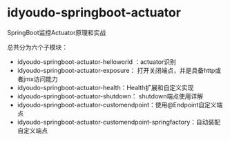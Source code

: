 # idyoudo-springboot-actuator
SpringBoot监控Actuator原理和实战

总共分为六个子模块：
- idyoudo-springboot-actuator-helloworld ：actuator识别
- idyoudo-springboot-actuator-exposure： 打开关闭端点，并是具备http或者jmx访问能力
- idyoudo-springboot-actuator-health：Health扩展和自定义实现
- idyoudo-springboot-actuator-shutdown： shutdown端点使用详解  
- idyoudo-springboot-actuator-customendpoint：使用@Endpoint自定义端点
- idyoudo-springboot-actuator-customendpoint-springfactory：自动装配自定义端点
